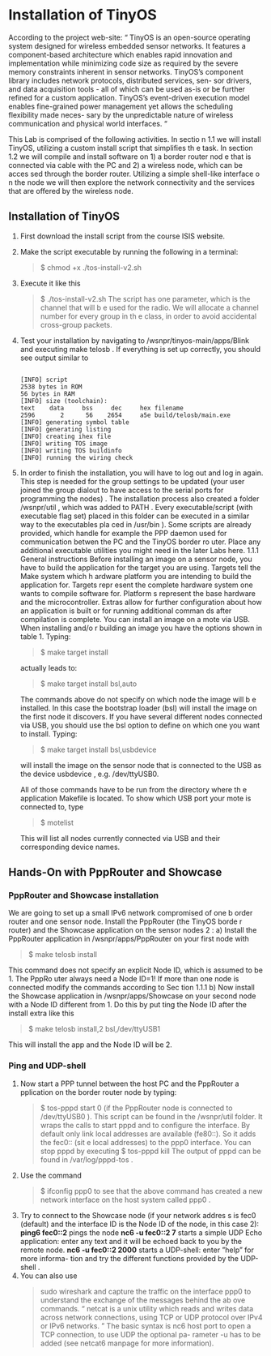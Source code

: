 # Installation of TinyOS
According to the project web-site: “ TinyOS is an open-source operating system designed  for  wireless  embedded  sensor  networks.   It  features  a  component-based architecture which enables rapid innovation and implementation while minimizing code size as required by the severe memory constraints inherent in sensor networks. TinyOS’s component library includes network protocols, distributed services, sen- sor drivers, and data acquisition tools - all of which can be used as-is or be further refined for a custom application.  TinyOS’s event-driven execution model enables fine-grained power management yet allows the scheduling flexibility made neces- sary  by  the  unpredictable  nature  of  wireless  communication  and  physical  world interfaces. “

This Lab is comprised of the following activities.  In sectio n 1.1 we will install TinyOS, utilizing a custom install script that simplifies th e task. In section 1.2 we will compile and install software on 1) a border router nod e that is connected via cable with the PC and 2) a wireless node, which can be acces sed through the border router. Utilizing a simple shell-like interface o n the node we will then explore the network connectivity and the services that are offered by the wireless node.

## Installation of TinyOS
1. First download the install script from the course ISIS website.
2. Make the script executable by running the following in a terminal:
   > $ chmod +x ./tos-install-v2.sh
3. Execute it like this
   > $ ./tos-install-v2.sh <channel number>
   The script has one parameter, which is the channel that will b e used for the radio. We will allocate a channel number for every group in th e class, in order to avoid accidental cross-group packets.
4. Test your installation by navigating to <home>/wsnpr/tinyos-main/apps/Blink and executing make telosb . If everything is set up correctly, you should see output similar to
   <pre><code>
   [INFO] script
   2538 bytes in ROM
   56 bytes in RAM
   [INFO] size (toolchain):
   text    data     bss     dec     hex filename
   2596       2      56    2654     a5e build/telosb/main.exe
   [INFO] generating symbol table
   [INFO] generating listing
   [INFO] creating ihex file
   [INFO] writing TOS image
   [INFO] writing TOS buildinfo
   [INFO] running the wiring check
   </pre></code>
5. In order to finish the installation, you will have to log out and log in again. This step is needed for the group settings to be updated (your user joined the group dialout to have access to the serial ports for programming the nodes) .
   The installation process also created a folder <home>/wsnpr/util , which was added to PATH . Every executable/script (with executable flag set) placed in this folder can be executed in a similar way to the executables pla ced in /usr/bin ).
   Some scripts are already provided, which handle for example the PPP daemon used for communication betwen the PC and the TinyOS border ro uter. Place any additional executable utilities you might need in the later Labs here. 1.1.1  General instructions Before installing an image on a sensor node, you have to build the application for the target you are using. Targets tell the Make system which h ardware platform you are intending to build the application for.  Targets repr esent the complete hardware system one wants to compile software for. Platform s represent the base hardware and the microcontroller. Extras allow for further configuration about how an application is built or for running additional comman ds after compilation is complete. You can install an image on a mote via USB. When installing and/o r building an image you have the options shown in table 1.
   Typing:
   > $ make target install
   
   actually leads to:
   > $ make target install bsl,auto
   
   The commands above do not specify on which node the image will b e installed.
   In this case the bootstrap loader (bsl) will install the image on the first node it discovers. If you have several different nodes connected via USB, you should use the bsl option to define on which one you want to install. Typing:
   > $ make target install bsl,usbdevice
   
   will install the image on the sensor node that is connected to the USB as the device usbdevice , e.g. /dev/ttyUSB0.
   
   All of those commands have to be run from the directory where th e application Makefile is located. To show which USB port your mote is connected to, type
   > $ motelist
   
   This will list all nodes currently connected via USB and their corresponding device names.

##  Hands-On with PppRouter and Showcase
###  PppRouter and Showcase installation
We are going to set up a small IPv6 network compromised of one b order router and one sensor node. Install the PppRouter (the TinyOS borde r router) and the Showcase application on the sensor nodes 2 : a) Install the PppRouter application in <home>/wsnpr/apps/PppRouter on your first node with
> $ make telosb install

This command does not specify an explicit Node ID, which is assumed to be 1. The PppRo uter always need a Node ID=1! If more than one node is connected modify the commands according to Sec tion 1.1.1 b) Now install the Showcase application in <home>/wsnpr/apps/Showcase on your second node with a Node ID different from 1. Do this by put ting the Node ID after the install extra like this
> $ make telosb install,2 bsl,/dev/ttyUSB1

This will install the app and the Node ID will be 2.

###  Ping and UDP-shell
1. Now start a PPP tunnel between the host PC and the PppRouter a pplication on the border router node by typing:
   > $ tos-pppd start 0 
   (if the PppRouter node is connected to /dev/ttyUSB0 ).
   This script can be found in the <home>/wsnpr/util folder. It wraps the calls to start pppd and to configure the interface. By default only link local addresses are available (fe80::). So it adds the fec0:: (sit e local addresses) to the ppp0 interface. You can stop pppd by executing
   > $ tos-pppd kill
   The output of pppd can be found in /var/log/pppd-tos .
2. Use the command
   > $ ifconfig ppp0
   to see that the above command has created a new network interface on the host system called ppp0 .
3. Try to connect to the Showcase node (if your network addres s is fec0 (default) and the interface ID is the Node ID of the node, in this case 2):
   **ping6 fec0::2** pings the node
   **nc6 -u fec0::2 7** starts a simple UDP Echo application: enter any text and it will be echoed back to you by the remote node.
   **nc6 -u fec0::2 2000** starts a UDP-shell: enter ”help” for more informa- tion and try the different functions provided by the UDP-shell .
4. You can also use
   > sudo wireshark
   and capture the traffic on the interface ppp0 to understand the exchange of the messages behind the ab ove commands. “ netcat is a unix utility which reads and writes data across network connections, using TCP or UDP protocol over IPv4 or IPv6 networks. ”
   The basic syntax is
   > nc6 host port
   to open a TCP connection, to use UDP the optional pa- rameter -u has to be added (see netcat6 manpage for more information).

